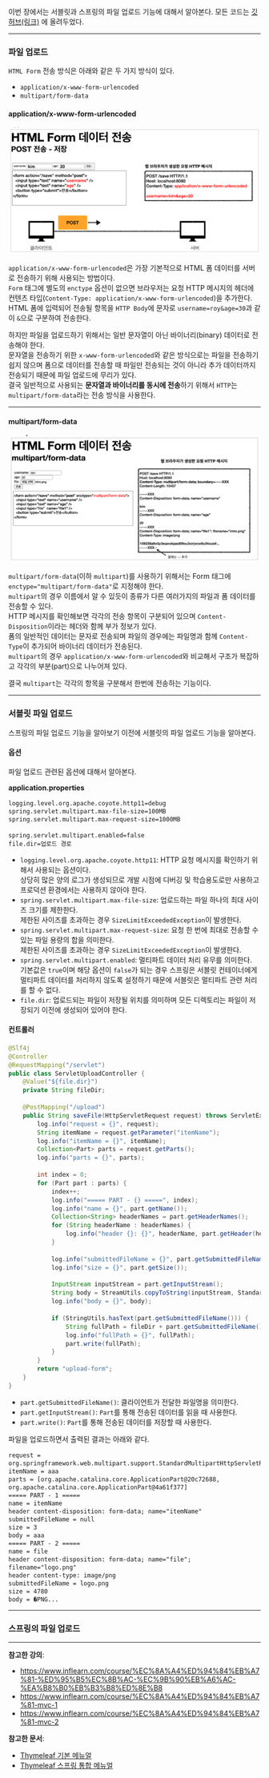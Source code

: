 이번 장에서는 서블릿과 스프링의 파일 업로드 기능에 대해서 알아본다.
모든 코드는 [깃허브(링크)](https://github.com/roy-zz/mvc) 에 올려두었다.

---

### 파일 업로드

`HTML Form` 전송 방식은 아래와 같은 두 가지 방식이 있다.

- `application/x-www-form-urlencoded`
- `multipart/form-data`

#### application/x-www-form-urlencoded

![](image/x-www-form-urlencoded-process.png)

`application/x-www-form-urlencoded`은 가장 기본적으로 HTML 폼 데이터를 서버로 전송하기 위해 사용되는 방법이다.  
`Form` 태그에 별도의 `enctype` 옵션이 없으면 브라우저는 요청 HTTP 메시지의 헤더에 컨텐츠 타입(`Content-Type: application/x-www-form-urlencoded`)을 추가한다.  
HTML 폼에 입력되어 전송될 항목을 `HTTP Body`에 문자로 `username=roy&age=30`과 같이 `&`으로 구분하여 전송한다.
  
하지만 파일을 업로드하기 위해서는 일반 문자열이 아닌 바이너리(binary) 데이터로 전송해야 한다.  
문자열을 전송하기 위한 `x-www-form-urlencoded`와 같은 방식으로는 파일을 전송하기 쉽지 않으며 폼으로 데이터를 전송할 때 파일만 전송되는 것이 아니라 추가 데이터까지 전송되기 때문에 파일 업로드에 무리가 있다.  
결국 일반적으로 사용되는 **문자열과 바이너리를 동시에 전송**하기 위해서 `HTTP`는 `multipart/form-data`라는 전송 방식을 사용한다.

---

#### multipart/form-data

![](image/form-data-process.png)

`multipart/form-data`(이하 `multipart`)를 사용하기 위해서는 Form 태그에 `enctype="multipart/form-data"`로 지정해야 한다.  
`multipart`의 경우 이름에서 알 수 있듯이 종류가 다른 여러가지의 파일과 폼 데이터를 전송할 수 있다.  
HTTP 메시지를 확인해보면 각각의 전송 항목이 구분되어 있으며 `Content-Disposition`이라는 헤더와 함께 부가 정보가 있다.  
폼의 일반적인 데이터는 문자로 전송되며 파일의 경우에는 파일명과 함께 `Content-Type`이 추가되어 바이너리 데이터가 전송된다.  
`multipart`의 경우 `application/x-www-form-urlencoded`와 비교해서 구조가 복잡하고 각각의 부분(part)으로 나누어져 있다.
  
결국 `multipart`는 각각의 항목을 구분해서 한번에 전송하는 기능이다. 

---

### 서블릿 파일 업로드

스프링의 파일 업로드 기능을 알아보기 이전에 서블릿의 파일 업로드 기능을 알아본다.

#### 옵션

파일 업로드 관련된 옵션에 대해서 알아본다.  
  
**application.properties**

```properties
logging.level.org.apache.coyote.http11=debug
spring.servlet.multipart.max-file-size=100MB
spring.servlet.multipart.max-request-size=1000MB

spring.servlet.multipart.enabled=false
file.dir=업로드 경로
```

- `logging.level.org.apache.coyote.http11`: HTTP 요청 메시지를 확인하기 위해서 사용되는 옵션이다.  
  상당히 많은 양의 로그가 생성되므로 개발 시점에 디버깅 및 학습용도로만 사용하고 프로덕션 환경에서는 사용하지 않아야 한다.
- `spring.servlet.multipart.max-file-size`: 업로드하는 파일 하나의 최대 사이즈 크기를 제한한다.  
  제한된 사이즈를 초과하는 경우 `SizeLimitExceededException`이 발생한다.
- `spring.servlet.multipart.max-request-size`: 요청 한 번에 최대로 전송할 수 있는 파일 용량의 합을 의미한다.  
  제한된 사이즈를 초과하는 경우 `SizeLimitExceededException`이 발생한다.
- `spring.servlet.multipart.enabled`: 멀티파트 데이터 처리 유무를 의미한다.  
  기본값은 `true`이며 해당 옵션이 `false`가 되는 경우 스프링은 서블릿 컨테이너에게 멀티파트 데이터를 처리하지 않도록 설정하기 때문에 서블릿은 멀티파트 관련 처리를 할 수 없다.
- `file.dir`: 업로드되는 파일이 저장될 위치를 의미하며 모든 디렉토리는 파일이 저장되기 이전에 생성되어 있어야 한다.

#### 컨트롤러

```java
@Slf4j
@Controller
@RequestMapping("/servlet")
public class ServletUploadController {
    @Value("${file.dir}")
    private String fileDir;
    
    @PostMapping("/upload")
    public String saveFile(HttpServletRequest request) throws ServletException, IOException {
        log.info("request = {}", request);
        String itemName = request.getParameter("itemName");
        log.info("itemName = {}", itemName);
        Collection<Part> parts = request.getParts();
        log.info("parts = {}", parts);

        int index = 0;
        for (Part part : parts) {
            index++;
            log.info("===== PART - {} =====", index);
            log.info("name = {}", part.getName());
            Collection<String> headerNames = part.getHeaderNames();
            for (String headerName : headerNames) {
                log.info("header {}: {}", headerName, part.getHeader(headerName));
            }

            log.info("submittedFileName = {}", part.getSubmittedFileName());
            log.info("size = {}", part.getSize());

            InputStream inputStream = part.getInputStream();
            String body = StreamUtils.copyToString(inputStream, StandardCharsets.UTF_8);
            log.info("body = {}", body);

            if (StringUtils.hasText(part.getSubmittedFileName())) {
                String fullPath = fileDir + part.getSubmittedFileName();
                log.info("fullPath = {}", fullPath);
                part.write(fullPath);
            }
        }
        return "upload-form";
    }
}
```

- `part.getSubmittedFileName()`: 클라이언트가 전달한 파일명을 의미한다.
- `part.getInputStream()`: `Part`를 통해 전송된 데이터를 읽을 때 사용한다.
- `part.write()`: `Part`를 통해 전송된 데이터를 저장할 때 사용한다.
  
파일을 업로드하면서 출력된 결과는 아래와 같다.

```
request = org.springframework.web.multipart.support.StandardMultipartHttpServletRequest@119d4fb
itemName = aaa
parts = [org.apache.catalina.core.ApplicationPart@20c72688, org.apache.catalina.core.ApplicationPart@4a61f377]
===== PART - 1 =====
name = itemName
header content-disposition: form-data; name="itemName"
submittedFileName = null
size = 3
body = aaa
===== PART - 2 =====
name = file
header content-disposition: form-data; name="file"; filename="logo.png"
header content-type: image/png
submittedFileName = logo.png
size = 4780
body = �PNG...
```

---

### 스프링의 파일 업로드












---

**참고한 강의**:
- https://www.inflearn.com/course/%EC%8A%A4%ED%94%84%EB%A7%81-%ED%95%B5%EC%8B%AC-%EC%9B%90%EB%A6%AC-%EA%B8%B0%EB%B3%B8%ED%8E%B8
- https://www.inflearn.com/course/%EC%8A%A4%ED%94%84%EB%A7%81-mvc-1
- https://www.inflearn.com/course/%EC%8A%A4%ED%94%84%EB%A7%81-mvc-2

**참고한 문서**:
- [Thymeleaf 기본 메뉴얼](https://www.thymeleaf.org/doc/tutorials/3.0/usingthymeleaf.html)
- [Thymeleaf 스프링 통합 메뉴얼](https://www.thymeleaf.org/doc/tutorials/3.0/thymeleafspring.html)